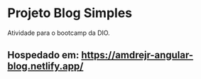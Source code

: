 # Projeto Blog Simples
Atividade para o bootcamp da DIO.

## Hospedado em: https://amdrejr-angular-blog.netlify.app/
